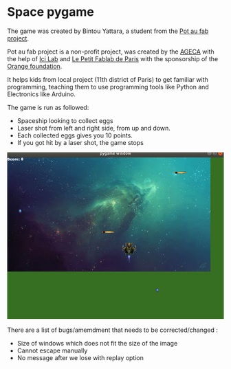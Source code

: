Space pygame
============

The game was created by Bintou Yattara, a student from the [Pot au fab project](http://potaufab.fr/).

Pot au fab project is a non-profit project, was created by the [AGECA](https://www.ageca.org/) with the help of [Ici Lab](http://icietlab.cc/) and [Le Petit Fablab de Paris](https://lepetitfablabdeparis.fr/) with the sponsorship of the [Orange foundation](https://www.fondationorange.com/en).

It helps kids from local project (11th district of Paris) to get familiar with programming, teaching them to use programming tools like Python and Electronics like Arduino.

The game is run as followed:

- Spaceship looking to collect eggs
- Laser shot from left and right side, from up and down.
- Each collected eggs gives you 10 points.
- If you got hit by a laser shot, the game stops


![image](Pictures/space_pygame.png)

There are a list of bugs/amemdment that needs to be corrected/changed :

- Size of windows which does not fit the size of the image
- Cannot escape manually
- No message after we lose with replay option


